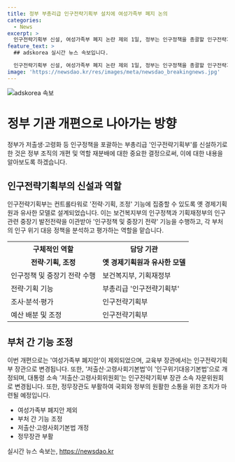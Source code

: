 ```yaml
---
title: 정부 부총리급 인구전략기획부 설치에 여성가족부 폐지 논의
categories:
  - News
excerpt: >
  인구전략기획부 신설, 여성가족부 폐지 논란 제외 1일, 정부는 인구정책을 총괄할 인구전략기획부 신설을 발표했다. 이로써 여성가족부 폐지안은 제외됐다. 새 기관은 인구정책 기획, 평가, 예산 조정 등을 담당한다. 또한 정무장관 부활과 함께 정부조직법 개정안을 발의할 예정이다. 이와 함께 저출산·고령사회기본법도 인구위기대응기본법으로 변경될 예정이다.
feature_text: >
  ## adskorea 실시간 뉴스 속보입니다.

  인구전략기획부 신설, 여성가족부 폐지 논란 제외 1일, 정부는 인구정책을 총괄할 인구전략기획부 신설을 발표했다. 이로써 여성가족부 폐지안은 제외됐다. 새 기관은 인구정책 기획, 평가, 예산 조정 등을 담당한다. 또한 정무장관 부활과 함께 정부조직법 개정안을 발의할 예정이다. 이와 함께 저출산·고령사회기본법도 인구위기대응기본법으로 변경될 예정이다.
image: 'https://newsdao.kr/res/images/meta/newsdao_breakingnews.jpg'
---
```


<p><img src="https://newsdao.kr/res/images/meta/newsdao_breakingnews.jpg" alt="adskorea 속보" /></p>

<h1 data-ke-size="size26">정부 기관 개편으로 나아가는 방향</h1>

<p data-ke-size="size16">정부가 저출생·고령화 등 인구정책을 포괄하는 부총리급 '인구전략기획부'를 신설하기로 한 것은 정부 조직의 개편 및 역할 재분배에 대한 중요한 결정으로써, 이에 대한 내용을 알아보도록 하겠습니다.</p>

<h2 data-ke-size="size24">인구전략기획부의 신설과 역할</h2>

<p data-ke-size="size16">인구전략기획부는 컨트롤타워로 '전략‧기획, 조정' 기능에 집중할 수 있도록 옛 경제기획원과 유사한 모델로 설계되었습니다. 이는 보건복지부의 인구정책과 기획재정부의 인구 관련 중장기 발전전략을 이관받아 '인구정책 및 중장기 전략' 기능을 수행하고, 각 부처의 인구 위기 대응 정책을 분석하고 평가하는 역할을 맡습니다.</p>

<table>
  <tr>
    <th>구체적인 역할</th>
    <th>담당 기관</th>
  </tr>
  <tr>
    <td style="text-align: center; height: 17px;"><b>전략‧기획, 조정</b></td>
    <td style="text-align: center; height: 17px;"><b>옛 경제기획원과 유사한 모델</b></td>
  </tr>
  <tr>
    <td>인구정책 및 중장기 전략 수행</td>
    <td>보건복지부, 기획재정부</td>
  </tr>
  <tr>
    <td>전략‧기획 기능</td>
    <td>부총리급 '인구전략기획부'</td>
  </tr>
  <tr>
    <td>조사‧분석‧평가</td>
    <td>인구전략기획부</td>
  </tr>
  <tr>
    <td>예산 배분 및 조정</td>
    <td>인구전략기획부</td>
  </tr>
</table>

<h2 data-ke-size="size24">부처 간 기능 조정</h2>

<p data-ke-size="size16">이번 개편으로는 '여성가족부 폐지안'이 제외되었으며, 교육부 장관에서는 인구전략기획부 장관으로 변경됩니다. 또한, '저출산·고령사회기본법'이 '인구위기대응기본법'으로 개정되며, 대통령 소속 '저출산·고령사회위원회'는 인구전략기획부 장관 소속 자문위원회로 변경됩니다. 또한, 정무장관도 부활하여 국회와 정부의 원활한 소통을 위한 조치가 마련될 예정입니다.</p>

<ul>
  <li>여성가족부 폐지안 제외</li>
  <li>부처 간 기능 조정</li>
  <li>저출산·고령사회기본법 개정</li>
  <li>정무장관 부활</li>
</ul>
실시간 뉴스 속보는, <a href="https://newsdao.kr" rel="dofollow">https://newsdao.kr</a>


